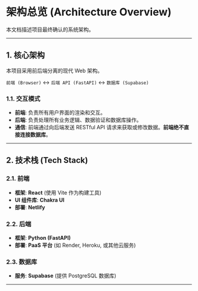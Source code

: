 # 架构总览 (Architecture Overview)

本文档描述项目最终确认的系统架构。

---

## 1. 核心架构

本项目采用前后端分离的现代 Web 架构。

`前端 (Browser)` ↔️ `后端 API (FastAPI)` ↔️ `数据库 (Supabase)`

### 1.1. 交互模式
- **前端**: 负责所有用户界面的渲染和交互。
- **后端**: 负责处理所有业务逻辑、数据验证和数据库操作。
- **通信**: 前端通过向后端发送 RESTful API 请求来获取或修改数据。**前端绝不直接连接数据库**。

---

## 2. 技术栈 (Tech Stack)

### 2.1. 前端
- **框架**: **React** (使用 Vite 作为构建工具)
- **UI 组件库**: **Chakra UI**
- **部署**: **Netlify**

### 2.2. 后端
- **框架**: **Python (FastAPI)**
- **部署**: **PaaS 平台** (如 Render, Heroku, 或其他云服务)

### 2.3. 数据库
- **服务**: **Supabase** (提供 PostgreSQL 数据库)

---
